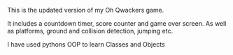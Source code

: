 This is the updated version of my Oh Qwackers game.

It includes a countdown timer, score counter and game over screen.
As well as platforms, ground and collision detection, jumping etc.

I have used pythons OOP to learn Classes and Objects
